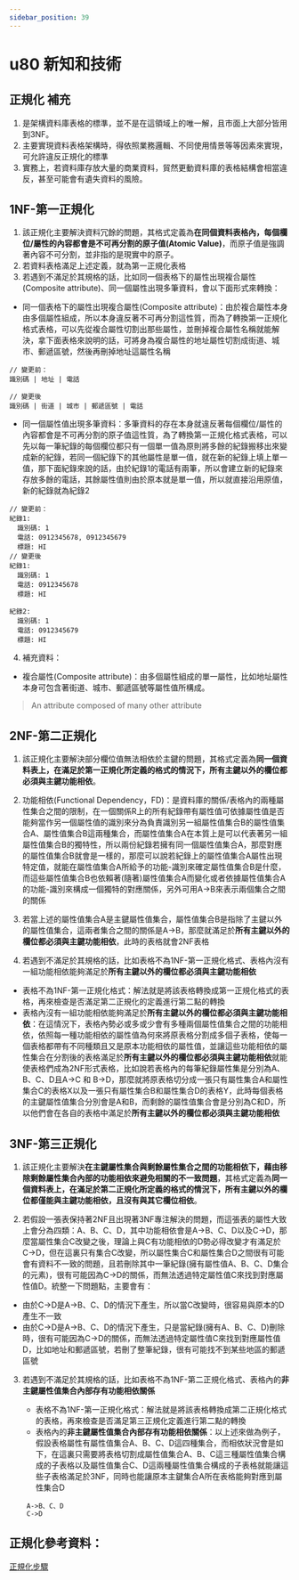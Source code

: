 ```yaml
---
sidebar_position: 39
---
```


# u80 新知和技術 


## 正規化 補充
1. 是架構資料庫表格的標準，並不是在這領域上的唯一解，且市面上大部分皆用到3NF。
2. 主要實現資料表格架構時，得依照業務邏輯、不同使用情景等等因素來實現，可允許違反正規化的標準
3. 實務上，若資料庫存放大量的商業資料，貿然更動資料庫的表格結構會相當違反，甚至可能會有遺失資料的風險。

## 1NF-第一正規化
1. 該正規化主要解決資料冗餘的問題，其格式定義為**在同個資料表格內，每個欄位/屬性的內容都會是不可再分割的原子值(Atomic Value)**，而原子值是強調著內容不可分割，並非指的是現實中的原子。
2. 若資料表格滿足上述定義，就為第一正規化表格
3. 若遇到不滿足於其規格的話，比如同一個表格下的屬性出現複合屬性(Composite attribute)、同一個屬性出現多筆資料，會以下面形式來轉換：
  - 同一個表格下的屬性出現複合屬性(Composite attribute)：由於複合屬性本身由多個屬性組成，所以本身違反著不可再分割這性質，而為了轉換第一正規化格式表格，可以先從複合屬性切割出那些屬性，並刪掉複合屬性名稱就能解決，拿下面表格來說明的話，可將身為複合屬性的地址屬性切割成街道、城市、郵遞區號，然後再刪掉地址這屬性名稱
  ```
  // 變更前：
  識別碼 | 地址 | 電話

  // 變更後
  識別碼 | 街道 | 城市 | 郵遞區號 | 電話
  ```
  - 同一個屬性值出現多筆資料：多筆資料的存在本身就違反著每個欄位/屬性的內容都會是不可再分割的原子值這性質，為了轉換第一正規化格式表格，可以先以每一筆紀錄的每個欄位都只有一個單一值為原則將多餘的紀錄搬移出來變成新的紀錄，若同一個紀錄下的其他屬性是單一值，就在新的紀錄上填上單一值，那下面紀錄來說的話，由於紀錄1的電話有兩筆，所以會建立新的紀錄來存放多餘的電話，其餘屬性值則由於原本就是單一值，所以就直接沿用原值，新的紀錄就為紀錄2
  ```
  // 變更前：
  紀錄1:
    識別碼: 1
    電話: 0912345678, 0912345679
    標題: HI
  // 變更後
  紀錄1:
    識別碼: 1
    電話: 0912345678
    標題: HI
  
  紀錄2:
    識別碼: 1
    電話: 0912345679
    標題: HI
  ```
4. 補充資料：
  - 複合屬性(Composite attribute)：由多個屬性組成的單一屬性，比如地址屬性本身可包含著街道、城市、郵遞區號等屬性值所構成。
  > An attribute composed of many other attribute



## 2NF-第二正規化
1. 該正規化主要解決部分欄位值無法相依於主鍵的問題，其格式定義為**同一個資料表上，在滿足於第一正規化所定義的格式的情況下，所有主鍵以外的欄位都必須與主鍵功能相依**。
2. 功能相依(Functional Dependency，FD)：是資料庫的關係/表格內的兩種屬性集合之間的限制，在一個關係R上的所有紀錄帶有屬性值可依據屬性值是否能夠當作另一個屬性值的識別來分為負責識別另一組屬性值集合B的屬性值集合A、屬性值集合B這兩種集合，而屬性值集合A在本質上是可以代表著另一組屬性值集合B的獨特性，所以兩份紀錄若擁有同一個屬性值集合A，那麼對應的屬性值集合B就會是一樣的，那麼可以說若紀錄上的屬性值集合A屬性出現特定值，就能在屬性值集合A所給予的功能-識別來確定屬性值集合B是什麼，而這些屬性值集合B也依賴著(隨著)屬性值集合A而變化或者依據屬性值集合A的功能-識別來構成一個獨特的對應關係，另外可用A->B來表示兩個集合之間的關係

3. 若當上述的屬性值集合A是主鍵屬性值集合，屬性值集合B是指除了主鍵以外的屬性值集合，這兩者集合之間的關係是A->B，那麼就滿足於**所有主鍵以外的欄位都必須與主鍵功能相依**，此時的表格就會2NF表格


4. 若遇到不滿足於其規格的話，比如表格不為1NF-第一正規化格式、表格內沒有一組功能相依能夠滿足於**所有主鍵以外的欄位都必須與主鍵功能相依**
  - 表格不為1NF-第一正規化格式：解法就是將該表格轉換成第一正規化格式的表格，再來檢查是否滿足第二正規化的定義進行第二點的轉換
  - 表格內沒有一組功能相依能夠滿足於**所有主鍵以外的欄位都必須與主鍵功能相依**：在這情況下，表格內勢必或多或少會有多種兩個屬性值集合之間的功能相依，依照每一種功能相依的屬性值為何來將原表格分割成多個子表格，使每一個表格都帶有不同種類且又是原本功能相依的屬性值，並讓這些功能相依的屬性集合在分割後的表格滿足於**所有主鍵以外的欄位都必須與主鍵功能相依**就能使表格們成為2NF形式表格，比如說若表格內的每筆紀錄屬性集是分別為A、B、C、D且A->C 和 B->D，那麼就將原表格切分成一張只有屬性集合A和屬性集合C的表格X以及一張只有屬性集合B和屬性集合D的表格Y，此時每個表格的主鍵屬性值集合分別會是A和B，而剩餘的屬性值集合會是分別為C和D，所以他們會在各自的表格中滿足於**所有主鍵以外的欄位都必須與主鍵功能相依**



## 3NF-第三正規化
1. 該正規化主要解決**在主鍵屬性集合與剩餘屬性集合之間的功能相依下，藉由移除剩餘屬性集合內部的功能相依來避免相關的不一致問題**，其格式定義為**同一個資料表上，在滿足於第二正規化所定義的格式的情況下，所有主鍵以外的欄位都僅能與主鍵功能相依，且沒有與其它欄位相依**。

2. 若假設一張表保持著2NF且出現著3NF專注解決的問題，而這張表的屬性大致上會分為四類：A、B、C、D，其中功能相依會是A->B、C、D以及C->D，那麼當屬性集合C改變之後，理論上與C有功能相依的D勢必得改變才有滿足於C->D，但在這裏只有集合C改變，所以屬性集合C和屬性集合D之間很有可能會有資料不一致的問題，且若刪除其中一筆紀錄(擁有屬性值A、B、C、D集合的元素)，很有可能因為C->D的關係，而無法透過特定屬性值C來找到對應屬性值D。統整一下問題點，主要會有：
  - 由於C->D是A->B、C、D的情況下產生，所以當C改變時，很容易與原本的D產生不一致
  - 由於C->D是A->B、C、D的情況下產生，只是當紀錄(擁有A、B、C、D)刪除時，很有可能因為C->D的關係，而無法透過特定屬性值C來找到對應屬性值D，比如地址和郵遞區號，若刪了整筆紀錄，很有可能找不到某些地區的郵遞區號
3. 若遇到不滿足於其規格的話，比如表格不為1NF-第二正規化格式、表格內的**非主鍵屬性值集合內部存有功能相依關係**
   - 表格不為1NF-第一正規化格式：解法就是將該表格轉換成第二正規化格式的表格，再來檢查是否滿足第三正規化定義進行第二點的轉換
   - 表格內的**非主鍵屬性值集合內部存有功能相依關係**：以上述來做為例子，假設表格屬性有屬性值集合A、B、C、D這四種集合，而相依狀況會是如下，在這裏只需要將表格切割成屬性值集合A、B、C這三種屬性值集合構成的子表格以及屬性值集合C、D這兩種屬性值集合構成的子表格就能讓這些子表格滿足於3NF，同時也能讓原本主鍵集合A所在表格能夠對應到屬性集合D

   ```
    A->B、C、D
    C->D
   ```


## 正規化參考資料：
[正規化步驟](http://www.tsnien.idv.tw/DataBase_WebBook/chap10/10-5%20正規化步驟.html)